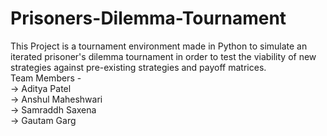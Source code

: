# Prisoners-Dilemma-Tournament
This Project is a tournament environment made in Python to simulate an iterated prisoner's dilemma tournament in order to test the viability of new
strategies against pre-existing strategies and payoff matrices.  
Team Members -  
-> Aditya Patel  
-> Anshul Maheshwari  
-> Samraddh Saxena  
-> Gautam Garg  
